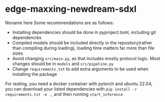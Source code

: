 # edge-maxxing-newdream-sdxl
Noname here
Some recommendations are as follows:
- Installing dependencies should be done in pyproject.toml, including git dependencies
- Compiled models should be included directly in the repository(rather than compiling during loading), loading time matters far more than file sizes
- Avoid changing `src/main.py`, as that includes mostly protocol logic. Most changes should be in `models` and `src/pipeline.py`
- Change `requirements.txt` to add extra arguments to be used when installing the package

For testing, you need a docker container with pytorch and ubuntu 22.04,
you can download your listed dependencies with `pip install -r requirements.txt -e .`, and then running `start_inference`
